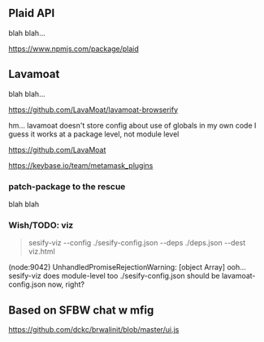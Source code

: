 ## Plaid API

blah blah...

https://www.npmjs.com/package/plaid

## Lavamoat

blah blah...

https://github.com/LavaMoat/lavamoat-browserify

hm... lavamoat doesn't store config about use of globals in my own code
 I guess it works at a package level, not module level

https://github.com/LavaMoat

https://keybase.io/team/metamask_plugins

### patch-package to the rescue

blah blah


### Wish/TODO: viz

 > sesify-viz --config ./sesify-config.json --deps ./deps.json --dest viz.html

(node:9042) UnhandledPromiseRejectionWarning: [object Array]
 ooh... sesify-viz does module-level too
 ./sesify-config.json should be lavamoat-config.json now, right?
 


## Based on SFBW chat w mfig

https://github.com/dckc/brwalinit/blob/master/ui.js
